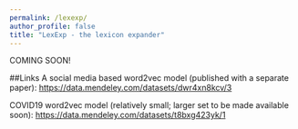 ```yaml
---
permalink: /lexexp/
author_profile: false
title: "LexExp - the lexicon expander"
---
```


COMING SOON!

##Links
A social media based word2vec model (published with a separate paper): https://data.mendeley.com/datasets/dwr4xn8kcv/3

COVID19 word2vec model (relatively small; larger set to be made available soon): https://data.mendeley.com/datasets/t8bxg423yk/1




